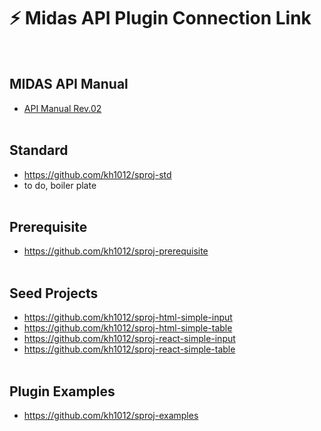 # :zap: Midas API Plugin Connection Link
<br />

## MIDAS API Manual
- [API Manual Rev.02](https://midas-support.atlassian.net/wiki/spaces/MAPI/overview)
<br /><br />

## Standard
- https://github.com/kh1012/sproj-std
- to do, boiler plate
<br /><br />

## Prerequisite
- https://github.com/kh1012/sproj-prerequisite
<br /><br />

## Seed Projects
- https://github.com/kh1012/sproj-html-simple-input
- https://github.com/kh1012/sproj-html-simple-table
- https://github.com/kh1012/sproj-react-simple-input
- https://github.com/kh1012/sproj-react-simple-table
<br /><br />

## Plugin Examples
- https://github.com/kh1012/sproj-examples
<br /><br />
